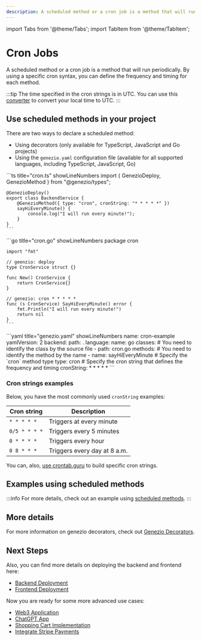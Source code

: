 ```yaml
---
description: A scheduled method or a cron job is a method that will run periodically. By using a specific syntax, you can define the frequency and timing for each method.
---
```


import Tabs from '@theme/Tabs';
import TabItem from '@theme/TabItem';

# Cron Jobs

<head>
  <title>Cron Jobs | Genezio Documentation</title>
</head>
A scheduled method or a cron job is a method that will run periodically. By using a specific cron syntax, you can define the frequency and timing for each method.

:::tip
The time specified in the cron strings is in UTC. You can use this [converter](https://dateful.com/convert/utc) to convert your local time to UTC.
:::

## Use scheduled methods in your project

There are two ways to declare a scheduled method:

- Using decorators (only available for TypeScript, JavaScript and Go projects)
- Using the `genezio.yaml` configuration file (available for all supported languages, including TypeScript, JavaScript, Go)

<Tabs>
  <TabItem value="decorators" label="Decorators (TS/JS)">
    ```ts title="cron.ts" showLineNumbers
    import { GenezioDeploy, GenezioMethod } from "@genezio/types";

    @GenezioDeploy()
    export class BackendService {
        @GenezioMethod({ type: "cron", cronString: "* * * * *" })
        sayHiEveryMinute() {
            console.log("I will run every minute!");
        }
    }
    ```

  </TabItem>
  <TabItem value="comment decorators" label="Decorators (Go)">
    ```go title="cron.go" showLineNumbers
    package cron

    import "fmt"

    // geenzio: deploy
    type CronService struct {}

    func New() CronService {
        return CronService{}
    }

    // genezio: cron * * * * *
    func (s CronService) SayHiEveryMinute() error {
        fmt.Println("I will run every minute!")
        return nil
    }
    ```

  </TabItem>
  <TabItem value="yaml" label="Configuration File (All supported languages)">
    ```yaml title="genezio.yaml" showLineNumbers
    name: cron-example
    yamlVersion: 2
    backend:
      path: .
      language:
        name: go
      classes:
        # You need to identify the class by the source file
        - path: cron.go
          methods:
            # You need to identify the method by the name
            - name: sayHiEveryMinute
              # Specify the `cron` method type
              type: cron
              # Specify the cron string that defines the frequency and timing
              cronString: * * * * *
    ```
  </TabItem>
</Tabs>

### Cron strings examples

Below, you have the most commonly used `cronString` examples:

| Cron string   | Description                  |
| ------------- | ---------------------------- |
| `* * * * *`   | Triggers at every minute     |
| `0/5 * * * *` | Triggers every 5 minutes     |
| `0 * * * *`   | Triggers every hour          |
| `0 8 * * *`   | Triggers every day at 8 a.m. |

You can, also, [use crontab.guru](https://crontab.guru/) to build specific cron strings.

## Examples using scheduled methods

:::info
For more details, check out an example using [scheduled methods](https://github.com/Genez-io/genezio-examples/tree/master/javascript/cron).
:::

## More details

For more information on genezio decorators, check out [Genezio Decorators](/docs/project-structure/genezio-decorators).

## Next Steps

Also, you can find more details on deploying the backend and frontend here:

- [Backend Deployment](/docs/features/backend-deployment)
- [Frontend Deployment](/docs/features/frontend-deployment)

Now you are ready for some more advanced use cases:

- [Web3 Application](https://genezio.com/blog/create-your-first-web3-app/)
- [ChatGPT App](https://genezio.com/blog/create-your-first-app-using-chatgpt/)
- [Shopping Cart Implementation](https://genezio.com/blog/implement-a-shopping-cart-using-typescript-redis-and-react/)
- [Integrate Stripe Payments](https://genezio.com/blog/integrate-stripe-payments/)
